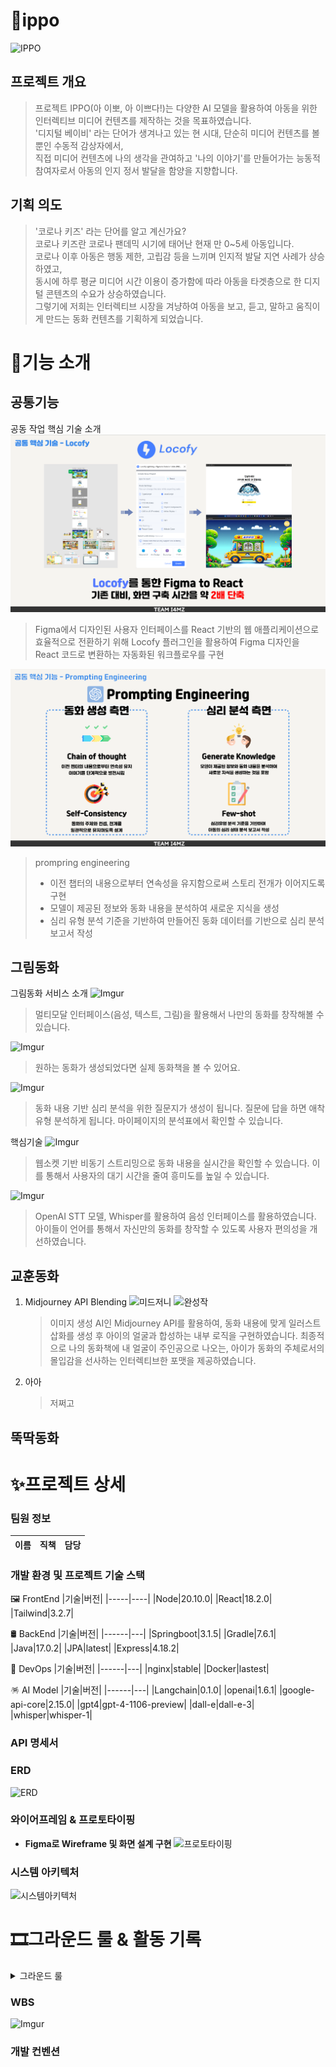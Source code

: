 # 🎁ippo

![IPPO](https://i.imgur.com/oYark9v.png)

## 프로젝트 개요

> 프로젝트 IPPO(아 이뽀, 아 이쁘다!)는 다양한 AI 모델을 활용하여 아동을 위한 인터렉티브 미디어 컨텐츠를 제작하는 것을 목표하였습니다. <br/>
> '디지털 베이비' 라는 단어가 생겨나고 있는 현 시대, 단순히 미디어 컨텐츠를 볼 뿐인 수동적 감상자에서, <br/>
> 직접 미디어 컨텐츠에 나의 생각을 관여하고 '나의 이야기'를 만들어가는 능동적 참여자로서 아동의 인지 정서 발달을 함양을 지향합니다.

## 기획 의도

> '코로나 키즈' 라는 단어를 알고 계신가요? <br/>
> 코로나 키즈란 코로나 팬데믹 시기에 태어난 현재 만 0~5세 아동입니다.<br/>
> 코로나 이후 아동은 행동 제한, 고립감 등을 느끼며 인지적 발달 지연 사례가 상승하였고,<br/>
> 동시에 하루 평균 미디어 시간 이용이 증가함에 따라 아동을 타겟층으로 한 디지털 콘텐츠의 수요가 상승하였습니다.<br/>
> 그렇기에 저희는 인터렉티브 시장을 겨냥하여 아동을 보고, 듣고, 말하고 움직이게 만드는 동화 컨텐츠를 기획하게 되었습니다.<br/>

# 🧸기능 소개

## 공통기능


공동 작업 핵심 기술 소개
![공통 핵심 기술 locofy](image.png)

> Figma에서 디자인된 사용자 인터페이스를 React 기반의 웹 애플리케이션으로 효율적으로 전환하기 위해 Locofy 플러그인을 활용하여 Figma 디자인을 React 코드로 변환하는 자동화된 워크플로우를 구현

![prompting](image-1.png)

> prompring engineering
>
> - 이전 챕터의 내용으로부터 연속성을 유지함으로써 스토리 전개가 이어지도록 구현
> - 모델이 제공된 정보와 동화 내용을 분석하여 새로운 지식을 생성
> - 심리 유형 분석 기준을 기반하여 만들어진 동화 데이터를 기반으로 심리 분석 보고서 작성


## 그림동화
그림동화 서비스 소개
![Imgur](https://i.imgur.com/0geuLf6.png)
> 멀티모달 인터페이스(음성, 텍스트, 그림)을 활용해서 나만의 동화를 창작해볼 수 있습니다.

![Imgur](https://i.imgur.com/yqploSb.png)
> 원하는 동화가 생성되었다면 실제 동화책을 볼 수 있어요.

![Imgur](https://i.imgur.com/JsYA9Ok.png)
> 동화 내용 기반 심리 분석을 위한 질문지가 생성이 됩니다. 질문에 답을 하면 애착유형 분석하게 됩니다. 마이페이지의 분석표에서 확인할 수 있습니다.

핵심기술
![Imgur](https://i.imgur.com/1lYe5Km.png)
> 웹소켓 기반 비동기 스트리밍으로 동화 내용을 실시간을 확인할 수 있습니다. 이를 통해서 사용자의 대기 시간을 줄여 흥미도를 높일 수 있습니다.

![Imgur](https://i.imgur.com/lkfP3Uk.png)
> OpenAI STT 모델, Whisper를 활용하여 음성 인터페이스를 활용하였습니다. 아이들이 언어를 통해서 자신만의 동화를 창작할 수 있도록 사용자 편의성을 개선하였습니다.


## 교훈동화

1. Midjourney API Blending
   ![미드저니](https://i.imgur.com/IaxfHud.png)
   ![완성작](https://i.imgur.com/VU24c30.png)
   > 이미지 생성 AI인 Midjourney API를 활용하여, 동화 내용에 맞게 일러스트 삽화를 생성 후 아이의 얼굴과 합성하는 내부 로직을 구현하였습니다.
   > 최종적으로 나의 동화책에 내 얼굴이 주인공으로 나오는, 아이가 동화의 주체로서의 몰입감을 선사하는 인터렉티브한 포맷을 제공하였습니다.
2. 아아
   > 저쩌고

## 뚝딱동화

# ✨프로젝트 상세

### 팀원 정보

| 이름 | 직책 | 담당 |
| ---- | ---- | ---- |


### 개발 환경 및 프로젝트 기술 스택

🖼️ FrontEnd
|기술|버전|
|-----|----|
|Node|20.10.0|
|React|18.2.0|
|Tailwind|3.2.7|

🛢️ BackEnd
|기술|버전|
|------|---|
|Springboot|3.1.5|
|Gradle|7.6.1|
|Java|17.0.2|
|JPA|latest|
|Express|4.18.2|

📡 DevOps
|기술|버전|
|------|---|
|nginx|stable|
|Docker|lastest|


🪅 AI Model
|기술|버전|
|------|---|
|Langchain|0.1.0|
|openai|1.6.1|
|google-api-core|2.15.0|
|gpt4|gpt-4-1106-preview|
|dall-e|dall-e-3|
|whisper|whisper-1|

### API 명세서

### ERD

![ERD](https://i.imgur.com/NnhuuE7.png)

### 와이어프레임 & 프로토타이핑

- **Figma로 Wireframe 및 화면 설계 구현**
  ![프로토타이핑](https://i.imgur.com/5ptxNE1.png)

### 시스템 아키텍처

![시스템아키텍처](https://i.imgur.com/5JOcKK1.png)

# 🎞️그라운드 룰 & 활동 기록

<details>
<summary>그라운드 룰</summary>
  - 존중해주기</br>
  - 불만이 있을경우 정중하게 대화하기</br>
  - 피치 못할 사정이 있어 결석, 부재 시 연락하기</br>
  - 질문하는데 어려움 느끼지 말기</br>
  - 지각하지 않기 (하게 되면 팀원들한테 알리기)</br>
  - 프로젝트 회의에 적극적으로 임하기</br>
  - 회의 진행 시 자신의 생각을 잘 정리해서 말하기</br>
</details>

### WBS
![Imgur](https://i.imgur.com/vkjr38d.png)

### 개발 컨벤션
